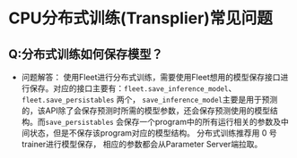 # CPU分布式训练(Transplier)常见问题

## Q:分布式训练如何保存模型？
- 问题解答：
使用Fleet进行分布式训练，需要使用Fleet想用的模型保存接口进行保存。对应的接口主要有：`fleet.save_inference_model`、`fleet.save_persistables` 两个， `save_inference_model`主要是用于预测的，该API除了会保存预测时所需的模型参数，还会保存预测使用的模型结构。而`save_persistables` 会保存一个program中的所有运行相关的参数及中间状态，但是不保存该program对应的模型结构。
分布式训练推荐用 0 号 trainer进行模型保存， 相应的参数都会从Parameter Server端拉取。

